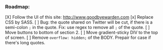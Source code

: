 ### Roadmap:

[X] Follow the UI of this site: http://www.goodbyewarden.com
[x] Replace CSS by SASS.
[ ] Bug: the quote shared on Twitter will be cut, if there is a semi-colon `;` in the quote. Fix: use regex to remove all `;` of the quote.
[ ] Move buttons to bottom of section 2.
[ ] Move gradient-sticky DIV to the top of screen.
[ ] Remove `overflow: hidden;` of the BODY. Prepair for case if there's long quotes.
